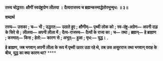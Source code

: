 **तस्य चोद्धरत: क्षौणीं स्वदंष्ट्राग्रेण लीलया ।** **दैत्यराजस्य च ब्रह्मन्कस्माद्धेतोरभून्मृध: ॥ ३॥** 

**शब्दार्थ** 

**तस्य—** **उसका** **; च—** **भी** **; उद्धरत:—** **उठाते हुए** **; क्षौणीम्—** **पृथ्वी लोक को** **; स्व-दंष्ट्र-अग्रेण—** **अपनी दाढ़ के सिरे से** **;** **लीलया—** **अपनी लीला में** **; दैत्य-राजस्य—** **दैत्यों के राजा का** **; च—** **तथा** **; ब्रह्मन्—** **हे ब्राह्मण** **; कस्मात्—** **किस** **; हेतो:—** **कारण** **से** **; अभूत्—** **हुआ** **; मृध:—** **युद्ध।** **.** 

**हे ब्राह्मण, जब भगवान् अपनी लीला के रूप में पृथ्वी ऊपर उठा रहे थे, तब उस असुरराज** **तथा भगवान् वराह के बीच, युद्ध का क्या कारण था?** **** 